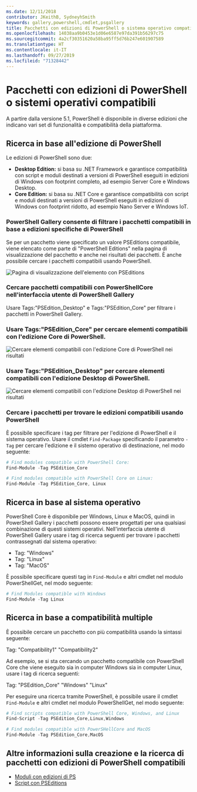 ```yaml
---
ms.date: 12/11/2018
contributor: JKeithB, SydneyhSmith
keywords: gallery,powershell,cmdlet,psgallery
title: Pacchetti con edizioni di PowerShell o sistema operativo compatibili
ms.openlocfilehash: 14038aa9b0453e1d06e6587e97da391b56297c75
ms.sourcegitcommit: 4a2cf30351620a58ba95ff5d76b247e601907589
ms.translationtype: HT
ms.contentlocale: it-IT
ms.lasthandoff: 09/27/2019
ms.locfileid: "71328442"
---
```

# <a name="packages-with-compatible-powershell-editions-or-operating-systems"></a>Pacchetti con edizioni di PowerShell o sistemi operativi compatibili

A partire dalla versione 5.1, PowerShell è disponibile in diverse edizioni che indicano vari set di funzionalità e compatibilità della piattaforma.

## <a name="searching-by-powershell-edition"></a>Ricerca in base all'edizione di PowerShell

Le edizioni di PowerShell sono due:
- **Desktop Edition:** si basa su .NET Framework e garantisce compatibilità con script e moduli destinati a versioni di PowerShell eseguiti in edizioni di Windows con footprint completo, ad esempio Server Core e Windows Desktop.
- **Core Edition:** si basa su .NET Core e garantisce compatibilità con script e moduli destinati a versioni di PowerShell eseguiti in edizioni di Windows con footprint ridotto, ad esempio Nano Server e Windows IoT.

### <a name="powershell-gallery-allows-you-to-filter-packages-compatible-for-specific-powershell-editions"></a>PowerShell Gallery consente di filtrare i pacchetti compatibili in base a edizioni specifiche di PowerShell

Se per un pacchetto viene specificato un valore PSEditions compatibile, viene elencato come parte di "PowerShell Editions" nella pagina di visualizzazione del pacchetto e anche nei risultati dei pacchetti.
È anche possibile cercare i pacchetti compatibili usando PowerShell.

![Pagina di visualizzazione dell'elemento con PSEditions](../../Images/packagedisplaypagewithpseditions.PNG)

### <a name="search-for-packages-in-the-gallery-ui-that-work-on-powershell-core"></a>Cercare pacchetti compatibili con PowerShellCore nell'interfaccia utente di PowerShell Gallery

Usare Tags:"PSEdition_Desktop" e Tags:"PSEdition_Core" per filtrare i pacchetti in PowerShell Gallery.

### <a name="use-tagspsedition_core-to-search-items-compatible-with-powershell-core-edition"></a>Usare Tags:"PSEdition_Core" per cercare elementi compatibili con l'edizione Core di PowerShell.

![Cercare elementi compatibili con l'edizione Core di PowerShell nei risultati](../../Images/searchresultswithpseditions.PNG)

### <a name="use-tagspsedition_desktop-to-search-items-compatible-with-powershell-desktop-edition"></a>Usare Tags:"PSEdition_Desktop" per cercare elementi compatibili con l'edizione Desktop di PowerShell.

![Cercare elementi compatibili con l'edizione Desktop di PowerShell nei risultati](../../Images/searchresultswithpseditionsdesktop.PNG)

### <a name="search-for-packages-to-find-compatible-editions-using-powershell"></a>Cercare i pacchetti per trovare le edizioni compatibili usando PowerShell
È possibile specificare i tag per filtrare per l'edizione di PowerShell e il sistema operativo.
Usare il cmdlet `Find-Package` specificando il parametro `-Tag` per cercare l'edizione e il sistemo operativo di destinazione,
nel modo seguente:

```powershell
# Find modules compatible with PowerShell Core:
Find-Module -Tag PSEdition_Core

# Find modules compatible with PowerShell Core on Linux:
Find-Module -Tag PSEdition_Core, Linux
```

## <a name="searching-by-operating-system"></a>Ricerca in base al sistema operativo

PowerShell Core è disponibile per Windows, Linux e MacOS, quindi in PowerShell Gallery i pacchetti possono essere progettati per una qualsiasi combinazione di questi sistemi operativi. Nell'interfaccia utente di PowerShell Gallery usare i tag di ricerca seguenti per trovare i pacchetti contrassegnati dal sistema operativo:

- Tag: "Windows"
- Tag: "Linux"
- Tag: "MacOS"

È possibile specificare questi tag in `Find-Module` e altri cmdlet nel modulo PowerShellGet, nel modo seguente:

```powershell
# Find Modules compatible with Windows
Find-Module -Tag Linux
```

## <a name="searching-for-multiple-compatibilities"></a>Ricerca in base a compatibilità multiple

È possibile cercare un pacchetto con più compatibilità usando la sintassi seguente:

Tag: "Compatibility1" "Compatibility2"

Ad esempio, se si sta cercando un pacchetto compatibile con PowerShell Core che viene eseguito sia in computer Windows sia in computer Linux, usare i tag di ricerca seguenti:

Tag: "PSEdition_Core" "Windows" "Linux"

Per eseguire una ricerca tramite PowerShell, è possibile usare il cmdlet `Find-Module` e altri cmdlet nel modulo PowerShellGet, nel modo seguente:

```powershell
# Find scripts compatible with PowerShell Core, Windows, and Linux
Find-Script -Tag PSEdition_Core,Linux,Windows

# Find modules compatible with PowerSHellCore and MacOS
Find-Module -Tag PSEdition_Core,MacOS
```

## <a name="more-details-on-authoring-and-finding-the-packages-with-compatible-powershell-editions"></a>Altre informazioni sulla creazione e la ricerca di pacchetti con edizioni di PowerShell compatibili

- [Moduli con edizioni di PS](../../concepts/module-psedition-support.md)
- [Script con PSEditions](../../concepts/script-psedition-support.md)
